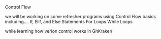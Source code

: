 Control Flow

we will be working on some refresher programs using Control Flow basics including....
If, Elif, and Else Statements
For Loops
While Loops

while learning how verion control works in GitKraken
